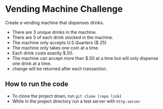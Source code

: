 # Vending Machine Challenge

Create a vending machine that dispenses drinks.  

  - There are 3 unique drinks in the machine.
  - There are 5 of each drink stocked in the machine.
  - The machine only accepts U.S Quarters ($.25)
  - The machine only takes one coin at a time.
  - Each drink costs exactly $.50.
  - The machine can accept more than $.50 at a time but will only dispense one drink at a time.
  - change will be returned after each transaction.
  

## How to run the code

- To clone the project down, run  ```git clone [repo link]```
- While in the project directory run a test server with ```http-server```